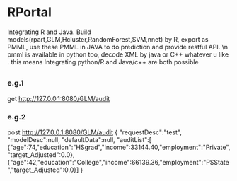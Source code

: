 # RPortal
Integrating R and Java. Build models(rpart,GLM,Hcluster,RandomForest,SVM,nnet) by R, export as PMML, use these PMML in JAVA to do prediction and provide restful API. \n
pmml is available in python too, decode XML by java or C++ whatever u like . this means Integrating python/R and Java/c++ are both possible
## 
### e.g.1 
get http://127.0.0.1:8080/GLM/audit
### e.g.2
post http://127.0.0.1:8080/GLM/audit
{
	"requestDesc":"test",
	"modelDesc":null,
	"defaultData":null,
	"auditList":[
	{"age":74,"education":"HSgrad","income":33144.40,"employment":"Private","target_Adjusted":0.0},
	{"age":42,"education":"College","income":66139.36,"employment":"PSState","target_Adjusted":0.0}]
}
